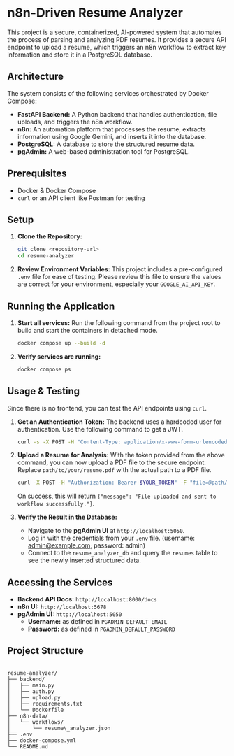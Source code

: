 # n8n-Driven Resume Analyzer

This project is a secure, containerized, AI-powered system that automates the process of parsing and analyzing PDF resumes. It provides a secure API endpoint to upload a resume, which triggers an n8n workflow to extract key information and store it in a PostgreSQL database.

## Architecture

The system consists of the following services orchestrated by Docker Compose:

* **FastAPI Backend:** A Python backend that handles authentication, file uploads, and triggers the n8n workflow.
* **n8n:** An automation platform that processes the resume, extracts information using Google Gemini, and inserts it into the database.
* **PostgreSQL:** A database to store the structured resume data.
* **pgAdmin:** A web-based administration tool for PostgreSQL.

## Prerequisites

* Docker & Docker Compose
* `curl` or an API client like Postman for testing

## Setup

1.  **Clone the Repository:**
    ```sh
    git clone <repository-url>
    cd resume-analyzer
    ```

2.  **Review Environment Variables:**
    This project includes a pre-configured `.env` file for ease of testing. Please review this file to ensure the values are correct for your environment, especially your `GOOGLE_AI_API_KEY`.


## Running the Application

1.  **Start all services:**
    Run the following command from the project root to build and start the containers in detached mode.
    ```bash
    docker compose up --build -d
    ```

2.  **Verify services are running:**
    ```bash
    docker compose ps
    ```

## Usage & Testing

Since there is no frontend, you can test the API endpoints using `curl`.

1.  **Get an Authentication Token:**
    The backend uses a hardcoded user for authentication. Use the following command to get a JWT.
    ```sh
    curl -s -X POST -H "Content-Type: application/x-www-form-urlencoded" -d "username=testuser&password=testpassword" http://localhost:8000/auth/login
    ```

2.  **Upload a Resume for Analysis:**
    With the token provided from the above command, you can now upload a PDF file to the secure endpoint. Replace `path/to/your/resume.pdf` with the actual path to a PDF file.
    ```sh
    curl -X POST -H "Authorization: Bearer $YOUR_TOKEN" -F "file=@path/to/your/resume.pdf" http://localhost:8000/upload
    ```
    On success, this will return `{"message": "File uploaded and sent to workflow successfully."}`.

3.  **Verify the Result in the Database:**
    - Navigate to the **pgAdmin UI** at `http://localhost:5050`.
    - Log in with the credentials from your `.env` file. (username: admin@example.com, password: admin)
    - Connect to the `resume_analyzer_db` and query the `resumes` table to see the newly inserted structured data.

## Accessing the Services

* **Backend API Docs:** `http://localhost:8000/docs`
* **n8n UI:** `http://localhost:5678`
* **pgAdmin UI:** `http://localhost:5050`
    * **Username:** as defined in `PGADMIN_DEFAULT_EMAIL`
    * **Password:** as defined in `PGADMIN_DEFAULT_PASSWORD`

## Project Structure

````

resume-analyzer/
├── backend/
│   ├── main.py
│   ├── auth.py
│   ├── upload.py
│   ├── requirements.txt
│   └── Dockerfile
├── n8n-data/
│   └── workflows/
│       └── resume\_analyzer.json
├── .env
├── docker-compose.yml
└── README.md
